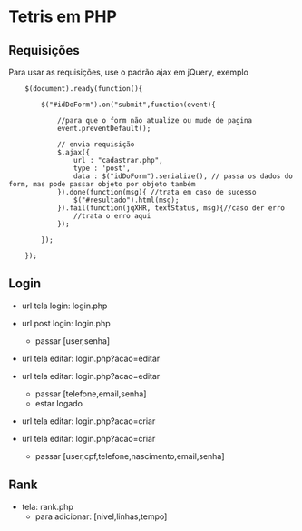 # Tetris em PHP

## Requisições
Para usar as requisições, use o padrão ajax em jQuery, exemplo

        $(document).ready(function(){

            $("#idDoForm").on("submit",function(event){

                //para que o form não atualize ou mude de pagina
                event.preventDefault();

                // envia requisição
                $.ajax({
                    url : "cadastrar.php",
                    type : 'post',
                    data : $("idDoForm").serialize(), // passa os dados do form, mas pode passar objeto por objeto também
                }).done(function(msg){ //trata em caso de sucesso
                    $("#resultado").html(msg);
                }).fail(function(jqXHR, textStatus, msg){//caso der erro
                    //trata o erro aqui
                });

            });
             
        });

## Login
* url tela login: login.php
* url post login: login.php 
    * passar [user,senha]

* url tela editar: login.php?acao=editar
* url tela editar: login.php?acao=editar
    * passar [telefone,email,senha]
    * estar logado

* url tela editar: login.php?acao=criar
* url tela editar: login.php?acao=criar
    * passar [user,cpf,telefone,nascimento,email,senha]

## Rank
* tela: rank.php
    * para adicionar: [nivel,linhas,tempo]